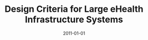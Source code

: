 ---
abstract: ''
authors:
- Thomas Grechenig
- Barbara Avana
- René Baranyi
- Wolfgang Schramm
- Anna Wujciow
date: '2011-01-01'
featured: false
links:
- name: Publik
  url: https://publik.tuwien.ac.at/showentry.php?ID=205434&lang=1
publication_types:
- '6'
publishDate: '2011-01-01'
title: Design Criteria for Large eHealth Infrastructure Systems
url_pdf: ''
---